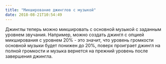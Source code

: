```yaml
---
title: "Микширование джинглов с музыкой"
date: 2018-08-21T10:54:49
---
```


Джинглы теперь можно микшировать с основной музыкой с заданным уровнем звучания. Например, можно создать джингл с опцией микширования с уровнем 20% - это значит, что уровень громкости основной музыки будет понижен до 20%, поверх проиграет джингл на полной громкости и музыка вернется на прежний уровень после завершения джингла.